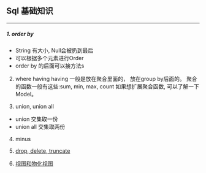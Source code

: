 ## Sql 基础知识

---


##### 1. order by
- String 有大小, Null会被扔到最后
- 可以根据多个元素进行Order
- order by 的后面可以接方法s

2. where having
having 一般是放在聚合里面的， 放在group by后面的。
聚合的函数一般有这些:sum, min, max, count
如果想扩展聚合函数, 可以了解一下Model。


3. union, union all
- union 交集取一份
- union all 交集取两份

4. minus

5. [drop, delete, truncate](drop-delete-truncate对比.md)

6. [视图和物化视图](视图和物化视图.md)
